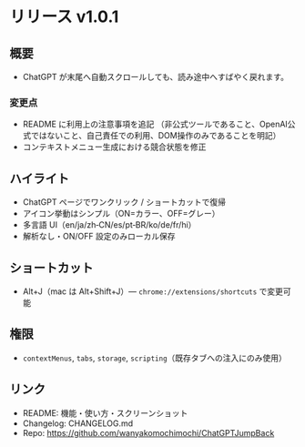 # リリース v1.0.1

## 概要
- ChatGPT が末尾へ自動スクロールしても、読み途中へすばやく戻れます。

### 変更点
- README に利用上の注意事項を追記
（非公式ツールであること、OpenAI公式ではないこと、自己責任での利用、DOM操作のみであることを明記）
- コンテキストメニュー生成における競合状態を修正

## ハイライト
- ChatGPT ページでワンクリック / ショートカットで復帰
- アイコン挙動はシンプル（ON=カラー、OFF=グレー）
- 多言語 UI（en/ja/zh‑CN/es/pt‑BR/ko/de/fr/hi）
- 解析なし・ON/OFF 設定のみローカル保存

## ショートカット
- Alt+J（mac は Alt+Shift+J）— `chrome://extensions/shortcuts` で変更可能

## 権限
- `contextMenus`, `tabs`, `storage`, `scripting`（既存タブへの注入にのみ使用）

## リンク
- README: 機能・使い方・スクリーンショット
- Changelog: CHANGELOG.md
- Repo: https://github.com/wanyakomochimochi/ChatGPTJumpBack
